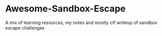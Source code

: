 # Awesome-Sandbox-Escape
A mix of learning resources, my notes and mostly ctf writeup of sandbox escape challenges
